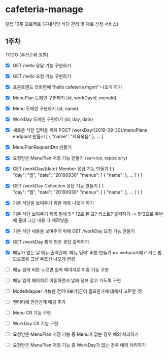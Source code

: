 # cafeteria-manage
달랩 10주 프로젝트 (구내식당 식단 관리 및 재료 산정 서비스)

## 1주차
TODO (우선순위 정렬)
- [X] GET /hello 응답 기능 구현하기
- [X] GET /hello 요청 기능 구현하기
- [X] 프론트엔드 첫화면에 “hello cafeteria mgmt” 나오게 하기
- [X] MenuPlan 도메인 구현하기 (id, workDayId, menuId)
- [X] Menu 도메인 구현하기 (id, name)
- [X] WorkDay 도메인 구현하기 (id, day, date)
- [X] 새로운 식단 입력을 위해 POST /workDay/{2019-09-30}/menuPlans endpoint 만들기
    [
		{
			"name": "제육볶음"
		},
		...
    ]
- [X] MenuPlanRequestDto 만들기
- [X] 요청받은 MenuPlan 저장 기능 만들기 (service, repository)
- [X] GET /workDay/{date} Member 응답 기능 만들기
    [
        {	
            "day": "월",
            "date": "20190930"
            "menus": [
                {
                    "name":
                },
                ...
            ]
        }
    ]
- [X] GET /workDay Collection 응답 기능 만들기
    [
        {	
            "day": "월",
            "date": "20190930"
            "menus": [
                {
                    "name":
                },
                ...
            ]
        }
    ]
- [X] 기존 식단을 보여주기 위한 제목 나오게 하기
- [X] 기존 식단 보여주기 제목 밑에 5 * 12로 된 표? 리스트? 출력하기 -> 5*2표로 두번째 줄에 그냥 내용 다 때려넣음
- [X] 기존 식단 내용을 보여주기 위해 GET /workDay 요청 기능 만들기
- [X] GET /workDay 통해 받은 응답 출력하기
- [X] 메뉴가 없는 날 메뉴 출력칸에 '메뉴 입력' 버튼 만들기 => webpack에 if 거는 법 모르겠음 그냥 무조건 나오게 변경
- [ ] 메뉴 입력 버튼 누르면 입력 페이지로 이동 기능 구현
- [ ] 메뉴 입력 페이지로 이동하면서 날짜 정보 갖고 가도록 구현
- [ ] ModelMapper 가능한 걷어내보기(굳이 필요한가에 대해서 고민할 것)
- [ ] 엔티티에 연관관계 매핑 추가
- [ ] Menu CR 기능 구현
- [ ] WorkDay CR 기능 구현
- [ ] 요청받은 MenuPlan 저장 기능 중 Menu가 없는 경우 예외 처리하기
- [ ] 요청받은 MenuPlan 저장 기능 중 WorkDay가 없는 경우 예외 처리하기

